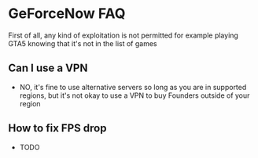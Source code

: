 # GeForceNow FAQ

First of all, any kind of exploitation is not permitted for example playing GTA5 knowing that it's not in the list of games

Can I use a VPN
---

- NO, it's fine to use alternative servers so long as you are in supported regions, but it's not okay to use a VPN to buy Founders outside of your region

How to fix FPS drop
---

- TODO
